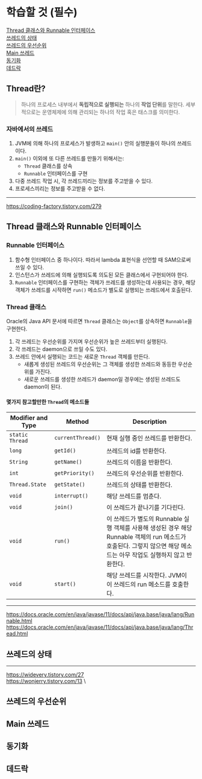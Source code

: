 # 학습할 것 (필수)

[Thread 클래스와 Runnable 인터페이스]() \
[쓰레드의 상태]() \
[쓰레드의 우선순위]() \
[Main 쓰레드]() \
[동기화]() \
[데드락]()

## Thread란?

> 하나의 프로세스 내부에서 **독립적으로 실행되는** 하나의 **작업 단위**를 말한다. 세부적으로는 운영체제에 의해 관리되는 하나의 작업 혹은 태스크를 의미한다.

### 자바에서의 쓰레드

1. JVM에 의해 하나의 프로세스가 발생하고 `main()` 안의 실행문들이 하나의 쓰레드이다.
2. `main()` 이외에 또 다른 쓰레드를 만들기 위해서는:
    - `Thread` 클래스를 상속
    - `Runnable` 인터페이스를 구현
3. 다중 쓰레드 작업 시, 각 쓰레드끼리는 정보를 주고받을 수 있다.
4. 프로세스끼리는 정보를 주고받을 수 없다.

---
https://coding-factory.tistory.com/279

## Thread 클래스와 Runnable 인터페이스

### Runnable 인터페이스

1. 함수형 인터페이스 중 하나이다. 따라서 lambda 표현식을 선언할 때 SAM으로써 쓰일 수 있다.
2. 인스턴스가 쓰레드에 의해 실행되도록 의도된 모든 클래스에서 구현되어야 한다.
3. `Runnable` 인터페이스를 구현하는 객체가 쓰레드를 생성하는데 사용되는 경우, 해당 객체가 쓰레드를 시작하면 `run()` 메소드가 별도로 실행되는 쓰레드에서 호출된다.

### Thread 클래스

Oracle의 Java API 문서에 따르면 `Thread` 클래스는 `Object`를 상속하면 `Runnable`을 구현한다.

1. 각 쓰레드는 우선순위를 가지며 우선순위가 높은 쓰레드부터 실행된다.
2. 각 쓰레드는 daemon으로 쓰일 수도 있다.
3. 쓰레드 안에서 실행되는 코드는 새로운 `Thread` 객체를 만든다.
   - 새롭게 생성된 쓰레드의 우선순위는 그 객체를 생성한 쓰레드와 동등한 우선순위를 가진다.
   - 새로운 쓰레드를 생성한 쓰레드가 daemon일 경우에는 생성된 쓰레드도 daemon이 된다.

#### 몇가지 참고할만한 `Thread`의 메소드들

| Modifier and Type | Method | Description |
|---|---|---|
| `static Thread` | `currentThread()` | 현재 실행 중인 쓰레드를 반환한다. |
| `long` | `getId()` | 쓰레드의 id를 반환한다. |
| `String` | `getName()` | 쓰레드의 이름을 반환한다. |
| `int` | `getPriority()` | 쓰레드의 우선순위를 반환한다. |
| `Thread.State` | `getState()` | 쓰레드의 상태를 반환한다. |
| `void` | `interrupt()` | 해당 쓰레드를 멈춘다. |
| `void` | `join()` | 이 쓰레드가 끝나기를 기다린다. |
| `void` | `run()` | 이 쓰레드가 별도의 Runnable 실행 객체를 사용해 생성된 경우 해당 Runnable 객체의 run 메소드가 호출된다. 그렇지 않으면 해당 메소드는 아무 작업도 실행하지 않고 반환한다. |
| `void` | `start()` | 해당 쓰레드를 시작한다. JVM이 이 쓰레드의 run 메소드를 호출한다. |

---
https://docs.oracle.com/en/java/javase/11/docs/api/java.base/java/lang/Runnable.html \
https://docs.oracle.com/en/java/javase/11/docs/api/java.base/java/lang/Thread.html

## 쓰레드의 상태

---
https://widevery.tistory.com/27 \
https://wonjerry.tistory.com/13 \

## 쓰레드의 우선순위

## Main 쓰레드

## 동기화

## 데드락
